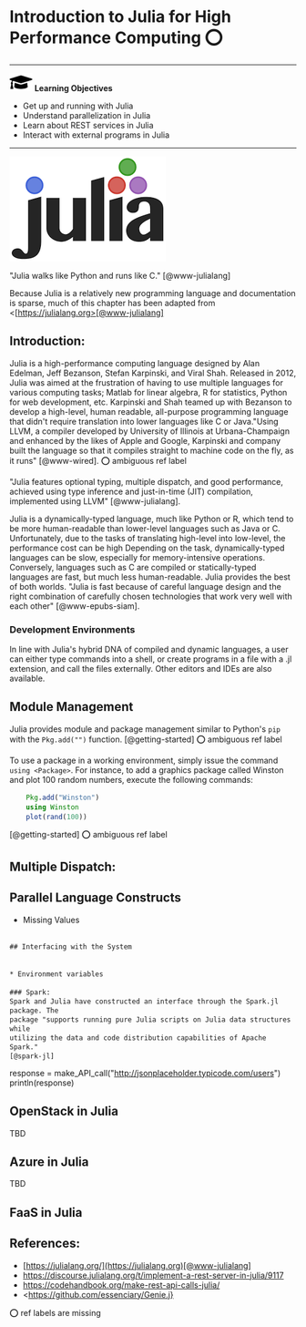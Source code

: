 # Introduction to Julia for High Performance Computing :o:

---

![](images/learning.png) **Learning Objectives**

* Get up and running with Julia
* Understand parallelization in Julia
* Learn about REST services in Julia
* Interact with external programs in Julia

---

![Julia logo](images/julia.png)

"Julia walks like Python and runs like C." [@www-julialang]

Because Julia is a relatively new programming language and documentation is
sparse, much of this chapter has been adapted from <[https://julialang.org>[@www-julialang]

## Introduction:

Julia is a high-performance computing language designed by Alan Edelman,
Jeff Bezanson, Stefan Karpinski, and Viral Shah. Released in 2012, Julia was
aimed at the frustration of having to use multiple languages for various
computing tasks; Matlab for linear algebra, R for statistics, Python for web
development, etc. Karpinski and Shah teamed up with Bezanson to develop a
high-level, human readable, all-purpose programming language that didn't
require translation into lower languages like C or Java."Using LLVM, a compiler
developed by University  of Illinois at Urbana-Champaign and enhanced by the 
likes of Apple and Google, Karpinski and company built the language so that it 
compiles straight to machine code on the fly, as it runs" [@www-wired]. :o: ambiguous ref label

"Julia features optional typing, multiple dispatch, and good performance, 
achieved using type inference and just-in-time (JIT) compilation, implemented 
using LLVM" [@www-julialang].

Julia is a dynamically-typed language, much like Python or R, which tend to be
more human-readable than lower-level languages such as Java or C. Unfortunately,
due to the tasks of translating high-level into low-level, the performance cost
can be high  Depending on the task, dynamically-typed languages can be slow,
especially for memory-intensive operations.  Conversely, languages such as C are
compiled or statically-typed languages are fast, but much less human-readable.
Julia provides the best of both worlds. "Julia is fast because of careful 
language design and the right combination of carefully chosen technologies that 
work very well with each other" [@www-epubs-siam].


### Development Environments
In line with Julia's hybrid DNA of compiled and dynamic languages, a user can
either type commands into a shell, or create programs in a file with a .jl
extension, and call the files externally. Other editors and IDEs are also
available. 



## Module Management

Julia provides module and package management similar to Python's ```pip``` with
the ```Pkg.add("")``` function. [@getting-started] :o: ambiguous ref label

 
 To use a package
in a working environment, simply issue the command ```using <Package>```. For
instance, to add a graphics package called Winston and plot 100 random numbers,
execute the following commands:

```julia
	Pkg.add("Winston")
	using Winston
	plot(rand(100))
```
[@getting-started] :o: ambiguous ref label


## Multiple Dispatch: 
## Parallel Language Constructs

* Missing Values

```

## Interfacing with the System


* Environment variables

### Spark:
Spark and Julia have constructed an interface through the Spark.jl package. The
package "supports running pure Julia scripts on Julia data structures while
utilizing the data and code distribution capabilities of Apache Spark."
[@spark-jl]

```

response = make_API_call("http://jsonplaceholder.typicode.com/users")
println(response)



## OpenStack in Julia

TBD


	

## Azure in Julia

TBD

## FaaS in Julia

## References:
* [https://julialang.org/](https://julialang.org)[@www-julialang]
* <https://discourse.julialang.org/t/implement-a-rest-server-in-julia/9117>
* <https://codehandbook.org/make-rest-api-calls-julia/>
* <https://github.com/essenciary/Genie.j}

:o: ref labels are missing 
